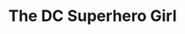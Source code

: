 ---
pid: fs223
title: The DC Superhero Girl
location_transcription: Clark Park
coordinates: "[-75.20982413146, 39.94897954908]"
zipcode: '19107'
gen_neighborhood: Center City
neighborhood: Washington Square West,Avenue of The Arts,Midtown Village,Chinatown
outside_phl: 
age: '11'
age_range: 6-13
instagram: 
image_file_name: fs_223.jpg
proposal_transcription: |-
  Bat girl
  Posion Ivy
  Wahtch woman
  Bumble Bee
  Harley quin
  Super Girl
  Flashing light
topic: Women
topic_summary: '0'
type: Other No Form
keywords_other: superheroes, women
credit: Sophia Byrd
image_labels: 
twitter: 
facebook: 
permalink: "/monuments/fs223/"
layout: item-page
---